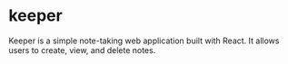 # keeper
Keeper is a simple note-taking web application built with React. It allows users to create, view, and delete notes.
